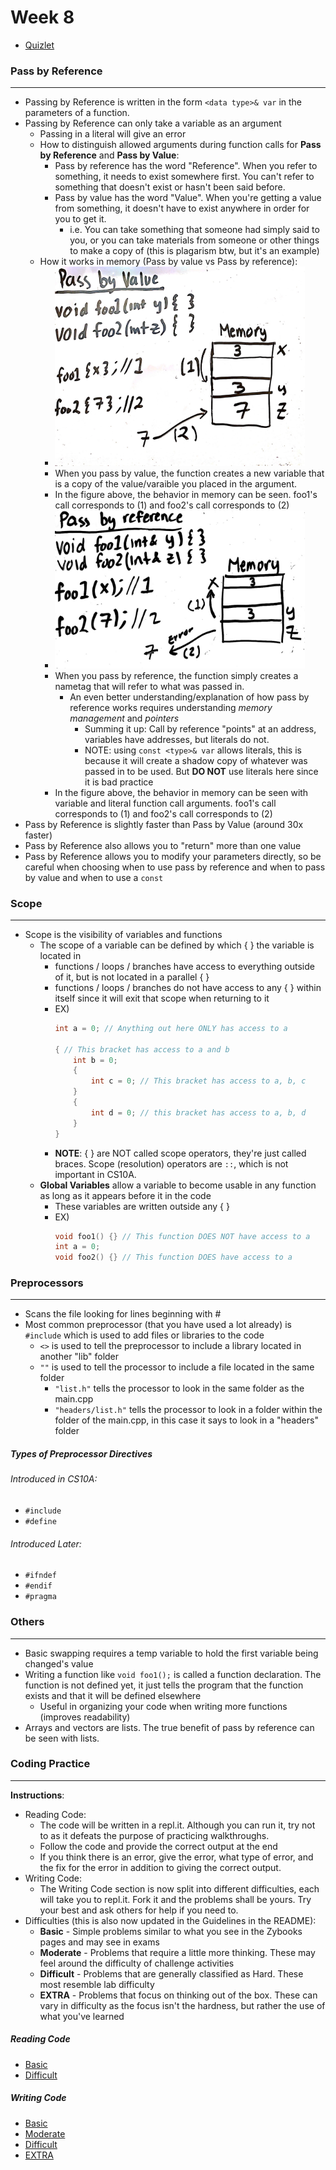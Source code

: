 # Week 8

* [Quizlet](https://quizlet.com/549839803/cs10a-si-week-8-flash-cards/)

### Pass by Reference
---
* Passing by Reference is written in the form `<data type>& var` in the parameters of a function.
* Passing by Reference can only take a variable as an argument 
    * Passing in a literal will give an error
    * How to distinguish allowed arguments during function calls for **Pass by Reference** and **Pass by Value**:
        * Pass by reference has the word "Reference". When you refer to something, it needs to exist somewhere first. You can't refer to something that doesn't exist or hasn't been said before.
        * Pass by value has the word "Value". When you're getting a value from something, it doesn't have to exist anywhere in order for you to get it.
            * i.e. You can take something that someone had simply said to you, or you can take materials from someone or other things to make a copy of (this is plagarism btw, but it's an example)
    * How it works in memory (Pass by value vs Pass by reference):
        * <img src="Images/PbV_Img_01.png" width=400>
        * When you pass by value, the function creates a new variable that is a copy of the value/varaible you placed in the argument.
        * In the figure above, the behavior in memory can be seen. foo1's call corresponds to (1) and foo2's call corresponds to (2)  
        * <img src="Images/PbR_Img_01.png" width=400>
        * When you pass by reference, the function simply creates a nametag that will refer to what was passed in.
            * An even better understanding/explanation of how pass by reference works requires understanding *memory management* and *pointers*
                * Summing it up: Call by reference "points" at an address, variables have addresses, but literals do not. 
                * NOTE: using `const <type>& var` allows literals, this is because it will create a shadow copy of whatever was passed in to be used. But **DO NOT** use literals here since it is bad practice
        * In the figure above, the behavior in memory can be seen with variable and literal function call arguments. foo1's call corresponds to (1) and foo2's call corresponds to (2)
* Pass by Reference is slightly faster than Pass by Value (around 30x faster)
* Pass by Reference also allows you to "return" more than one value
* Pass by Reference allows you to modify your parameters directly, so be careful when choosing when to use pass by reference and when to pass by value and when to use a `const`

### Scope
---
* Scope is the visibility of variables and functions
    * The scope of a variable can be defined by which { } the variable is located in
        * functions / loops / branches have access to everything outside of it, but is not located in a parallel { }
        * functions / loops / branches do not have access to any { } within itself since it will exit that scope when returning to it
        * EX)
            ```c++
            int a = 0; // Anything out here ONLY has access to a

            { // This bracket has access to a and b
                int b = 0;
                {
                    int c = 0; // This bracket has access to a, b, c
                }
                {
                    int d = 0; // this bracket has access to a, b, d
                }
            }
            ```
        * **NOTE**: { } are NOT called scope operators, they're just called braces. Scope (resolution) operators are `::`, which is not important in CS10A.
    * **Global Variables** allow a variable to become usable in any function as long as it appears before it in the code
        * These variables are written outside any { }
        * EX) 
            ```c++
            void foo1() {} // This function DOES NOT have access to a   
            int a = 0; 
            void foo2() {} // This function DOES have access to a
            ```

### Preprocessors   
---
* Scans the file looking for lines beginning with #
* Most common preprocessor (that you have used a lot already) is `#include` which is used to add files or libraries to the code
    * `<>` is used to tell the preprocessor to include a library located in another "lib" folder
    * `""` is used to tell the processor to include a file located in the same folder
        * `"list.h"` tells the processor to look in the same folder as the main.cpp
        * `"headers/list.h"` tells the processor to look in a folder within the folder of the main.cpp, in this case it says to look in a "headers" folder

##### Types of Preprocessor Directives
###### Introduced in CS10A:
* `#include`
* `#define`
###### Introduced Later:
* `#ifndef`
* `#endif`
* `#pragma`

### Others
---
* Basic swapping requires a temp variable to hold the first variable being changed's value
* Writing a function like `void foo1();` is called a function declaration. The function is not defined yet, it just tells the program that the function exists and that it will be defined elsewhere
    * Useful in organizing your code when writing more functions (improves readability)
* Arrays and vectors are lists. The true benefit of pass by reference can be seen with lists.

### Coding Practice
---
**Instructions**:  
* Reading Code:  
    * The code will be written in a repl.it. Although you can run it, try not to as it defeats the purpose of practicing walkthroughs.
    * Follow the code and provide the correct output at the end
    * If you think there is an error, give the error, what type of error, and the fix for the error in addition to giving the correct output.
* Writing Code:
    * The Writing Code section is now split into different difficulties, each will take you to repl.it. Fork it and the problems shall be yours. Try your best and ask others for help if you need to.
* Difficulties (this is also now updated in the Guidelines in the README):
    * **Basic** - Simple problems similar to what you see in the Zybooks pages and may see in exams
    * **Moderate** - Problems that require a little more thinking. These may feel around the difficulty of challenge activities
    * **Difficult** - Problems that are generally classified as Hard. These most resemble lab difficulty
    * **EXTRA** - Problems that focus on thinking out of the box. These can vary in difficulty as the focus isn't the hardness, but rather the use of what you've learned

##### Reading Code
* [Basic]()
* [Difficult]()

##### Writing Code
* [Basic](https://repl.it/@PikaSannnnn/w8b#main.cpp)
* [Moderate](https://repl.it/@PikaSannnnn/w8m#main.cpp)
* [Difficult](https://repl.it/@PikaSannnnn/w8d#main.cpp)
* [EXTRA](https://repl.it/@PikaSannnnn/w8E#main.cpp)